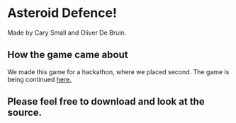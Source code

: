 # Asteroid Defence!
Made by Cary Small and Oliver De Bruin. 
## How the game came about
We  made this game for a hackathon, where we placed second. The game is being continued [here.](https://github.com/Oliverdeb/oliverdeb.github.io)
## Please feel free to download and look at the source.

